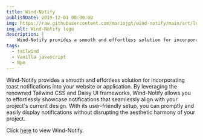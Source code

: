 ```yaml
---
title: Wind-Notify
publishDate: 2019-12-01 00:00:00
img: https://raw.githubusercontent.com/mariojgt/wind-notify/main/art/logo_large.png
img_alt: Wind-Notify logo
description: |
    Wind-Notify provides a smooth and effortless solution for incorporating toast notifications into your website or application. By leveraging the renowned Tailwind CSS and Daisy UI frameworks, Wind-Notify allows you to effortlessly showcase notifications that seamlessly align with your project's current design. With its user-friendly setup, you can promptly and easily display notifications without disrupting the aesthetic harmony of your project.
tags:
  - tailwind
  - Vanilla javascript
  - Npm
---
```


Wind-Notify provides a smooth and effortless solution for incorporating toast notifications into your website or application. By leveraging the renowned Tailwind CSS and Daisy UI frameworks, Wind-Notify allows you to effortlessly showcase notifications that seamlessly align with your project's current design. With its user-friendly setup, you can promptly and easily display notifications without disrupting the aesthetic harmony of your project.

Click [here](https://github.com/mariojgt/wind-notify) to view Wind-Notify.
